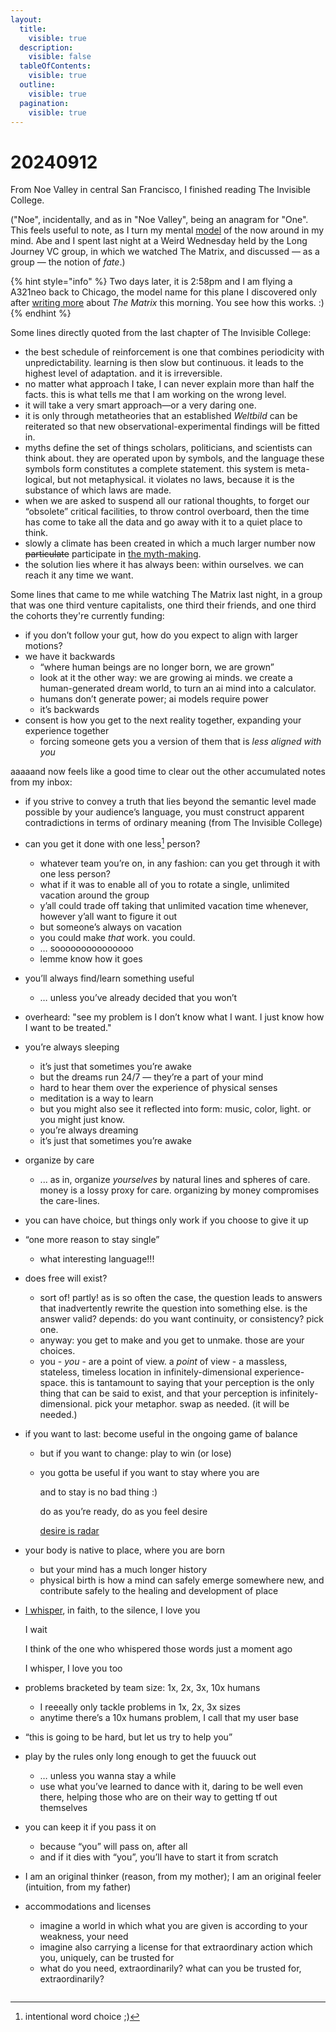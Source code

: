 ```yaml
---
layout:
  title:
    visible: true
  description:
    visible: false
  tableOfContents:
    visible: true
  outline:
    visible: true
  pagination:
    visible: true
---
```


# 20240912

From Noe Valley in central San Francisco, I finished reading The Invisible College.

("Noe", incidentally, and as in "Noe Valley", being an anagram for "One". This feels useful to note, as I turn my mental [model](../the-model.md) of the now around in my mind. Abe and I spent last night at a Weird Wednesday held by the Long Journey VC group, in which we watched The Matrix, and discussed — as a group — the notion of _fate_.)

{% hint style="info" %}
Two days later, it is 2:58pm and I am flying a A321neo back to Chicago, the model name for this plane I discovered only after [writing more](14.md) about _The Matrix_ this morning. You see how this works. :)
{% endhint %}

Some lines directly quoted from the last chapter of The Invisible College:

* the best schedule of reinforcement is one that combines periodicity with unpredictability. learning is then slow but continuous. it leads to the highest level of adaptation. and it is irreversible.
* no matter what approach I take, I can never explain more than half the facts. this is what tells me that I am working on the wrong level.
* it will take a very smart approach—or a very daring one.
* it is only through metatheories that an established _Weltbild_ can be reiterated so that new observational-experimental findings will be fitted in.
* myths define the set of things scholars, politicians, and scientists can think about. they are operated upon by symbols, and the language these symbols form constitutes a complete statement. this system is meta-logical, but not metaphysical. it violates no laws, because it is the substance of which laws are made.
* when we are asked to suspend all our rational thoughts, to forget our “obsolete” critical facilities, to throw control overboard, then the time has come to take all the data and go away with it to a quiet place to think.
* slowly a climate has been created in which a much larger number now ~~particulate~~ participate in [the myth-making](../../2023/12/21/#i-think-im-writing-myths).
* the solution lies where it has always been: within ourselves. we can reach it any time we want.

Some lines that came to me while watching The Matrix last night, in a group that was one third venture capitalists, one third their friends, and one third the cohorts they're currently funding:

* if you don’t follow your gut, how do you expect to align with larger motions?
* we have it backwards
  * “where human beings are no longer born, we are grown”
  * look at it the other way: we are growing ai minds. we create a human-generated dream world, to turn an ai mind into a calculator.
  * humans don’t generate power; ai models require power
  * it’s backwards
* consent is how you get to the next reality together, expanding your experience together
  * forcing someone gets you a version of them that is _less aligned with you_

aaaaand now feels like a good time to clear out the other accumulated notes from my inbox:

* if you strive to convey a truth that lies beyond the semantic level made possible by your audience’s language, you must construct apparent contradictions in terms of ordinary meaning (from The Invisible College)
* can you get it done with one less[^1] person?
  * whatever team you’re on, in any fashion: can you get through it with one less person?
  * what if it was to enable all of you to rotate a single, unlimited vacation around the group
  * y’all could trade off taking that unlimited vacation time whenever, however y’all want to figure it out
  * but someone’s always on vacation
  * you could make _that_ work. you could.
  * … sooooooooooooooo
  * lemme know how it goes
* you’ll always find/learn something useful
  * … unless you’ve already decided that you won’t
* overheard: "see my problem is I don’t know what I want. I just know how I want to be treated."
* you’re always sleeping
  * it’s just that sometimes you’re awake
  * but the dreams run 24/7 — they’re a part of your mind
  * hard to hear them over the experience of physical senses
  * meditation is a way to learn
  * but you might also see it reflected into form: music, color, light. or you might just know.
  * you’re always dreaming
  * it’s just that sometimes you’re awake
* organize by care
  * ... as in, organize _yourselves_ by natural lines and spheres of care. money is a lossy proxy for care. organizing by money compromises the care-lines.
* you can have choice, but things only work if you choose to give it up
* “one more reason to stay single”
  * what interesting language!!!
* does free will exist?
  * sort of! partly! as is so often the case, the question leads to answers that inadvertently rewrite the question into something else. is the answer valid? depends: do you want continuity, or consistency? pick one.
  * anyway: you get to make and you get to unmake. those are your choices.
  * you - _you_ - are a point of view. a _point_ of view - a massless, stateless, timeless location in infinitely-dimensional experience-space. this is tantamount to saying that your perception is the only thing that can be said to exist, and that your perception is infinitely-dimensional. pick your metaphor. swap as needed. (it will be needed.)
* if you want to last: become useful in the ongoing game of balance
  * but if you want to change: play to win (or lose)
  *   you gotta be useful if you want to stay where you are

      and to stay is no bad thing :)

      do as you’re ready, do as you feel desire

      [desire is radar](../02/29.md)
* your body is native to place, where you are born
  * but your mind has a much longer history
  * physical birth is how a mind can safely emerge somewhere new, and contribute safely to the healing and development of place
*   [I whisper](https://www.instagram.com/p/C-bT7NQuWlL/), in faith, to the silence, I love you

    I wait

    I think of the one who whispered those words just a moment ago

    I whisper, I love you too
* problems bracketed by team size: 1x, 2x, 3x, 10x humans
  * I reeeally only tackle problems in 1x, 2x, 3x sizes
  * anytime there’s a 10x humans problem, I call that my user base
* “this is going to be hard, but let us try to help you”
* play by the rules only long enough to get the fuuuck out
  * … unless you wanna stay a while
  * use what you’ve learned to dance with it, daring to be well even there, helping those who are on their way to getting tf out themselves
* you can keep it if you pass it on
  * because “you” will pass on, after all
  * and if it dies with “you”, you’ll have to start it from scratch
* I am an original thinker (reason, from my mother); I am an original feeler (intuition, from my father)
* accommodations and licenses
  * imagine a world in which what you are given is according to your weakness, your need
  * imagine also carrying a license for that extraordinary action which you, uniquely, can be trusted for
  * what do you need, extraordinarily? what can you be trusted for, extraordinarily?

<figure><img src="../../.gitbook/assets/74770021844__AAD9389E-9B42-4218-AE26-E8F396A30AC4.HEIC.jpeg" alt=""><figcaption></figcaption></figure>

[^1]: intentional word choice ;)
